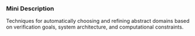 ### Mini Description

Techniques for automatically choosing and refining abstract domains based on verification goals, system architecture, and computational constraints.
